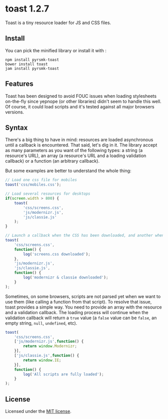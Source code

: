 toast 1.2.7
===========

Toast is a tiny resource loader for JS and CSS files.

Install
-------

You can pick the minified library or install it with :

```
npm install pyrsmk-toast
bower install toast
jam install pyrsmk-toast
```

Features
--------

Toast has been designed to avoid FOUC issues when loading stylesheets on-the-fly since yepnope (or other libraries) didn't seem to handle this well. Of course, it could load scripts and it's tested against all major browsers versions.

Syntax
------

There's a big thing to have in mind: resources are loaded asynchronous until a callback is encountered. That said, let's dig in it. The library accept as many parameters as you want of the following types: a string (a resource's URL), an array (a resource's URL and a loading validation callback) or a function (an arbitrary callback).

But some examples are better to understand the whole thing:

```javascript
// Load one css file for mobiles
toast('css/mobiles.css');

// Load several resources for desktops
if(screen.width > 800) {
    toast(
        'css/screens.css',
        'js/modernizr.js',
        'js/classie.js'
    );
}

// Launch a callback when the CSS has been downloaded, and another when scripts have been downloaded too
toast(
    'css/screens.css',
    function() {
        log('screens.css downloaded');
    },
    'js/modernizr.js',
    'js/classie.js',
    function() {
        log('modernizr & classie downloaded');
    }
);
```

Sometimes, on some browsers, scripts are not parsed yet when we want to use them (like calling a function from that script). To resolve that issue, toast provides a simple way. You need to provide an array with the resource and a validation callback. The loading process will continue when the validation callback will return a `true` value (a `false` value can be `false`, an empty string, `null`, `undefined`, etc).

```javascript
toast(
    'css/screens.css',
    ['js/modernizr.js',function() {
		return window.Modernizr;
	}],
    ['js/classie.js',function() {
		return window.IE;
	}],
    function() {
        log('All scripts are fully loaded');
    }
);
```

License
-------

Licensed under the [MIT license](http://dreamysource.mit-license.org).
